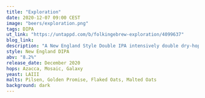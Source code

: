 ```yaml
---
title: "Exploration"
date: 2020-12-07 09:00 CEST
image: "beers/exploration.png"
tags: DIPA
ut_link: "https://untappd.com/b/folkingebrew-exploration/4099637"
blog_link:
description: "A New England Style Double IPA intensively double dry-hopped with Azacca, Mosaic and Galaxy hops."
style: New England DIPA
abv: "8.2%"
release_date: December 2020
hops: Azacca, Mosaic, Galaxy
yeast: LAIII
malts: Pilsen, Golden Promise, Flaked Oats, Malted Oats
background: dark
---
```

